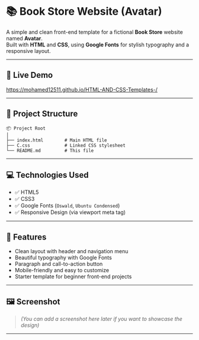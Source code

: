 # 📚 Book Store Website (Avatar)

A simple and clean front-end template for a fictional **Book Store** website named **Avatar**.  
Built with **HTML** and **CSS**, using **Google Fonts** for stylish typography and a responsive layout.

---

## 🔗 Live Demo

 https://mohamed12511.github.io/HTML-AND-CSS-Templates-/

---

## 📁 Project Structure

```
📦 Project Root
│
├── index.html        # Main HTML file
├── C.css             # Linked CSS stylesheet
└── README.md         # This file
```

---

## 💻 Technologies Used

- ✅ HTML5  
- ✅ CSS3  
- ✅ Google Fonts (`Oswald`, `Ubuntu Condensed`)  
- ✅ Responsive Design (via viewport meta tag)

---

## 🎨 Features

- Clean layout with header and navigation menu  
- Beautiful typography with Google Fonts  
- Paragraph and call-to-action button  
- Mobile-friendly and easy to customize  
- Starter template for beginner front-end projects

---

## 🖼️ Screenshot

> _(You can add a screenshot here later if you want to showcase the design)_

---


